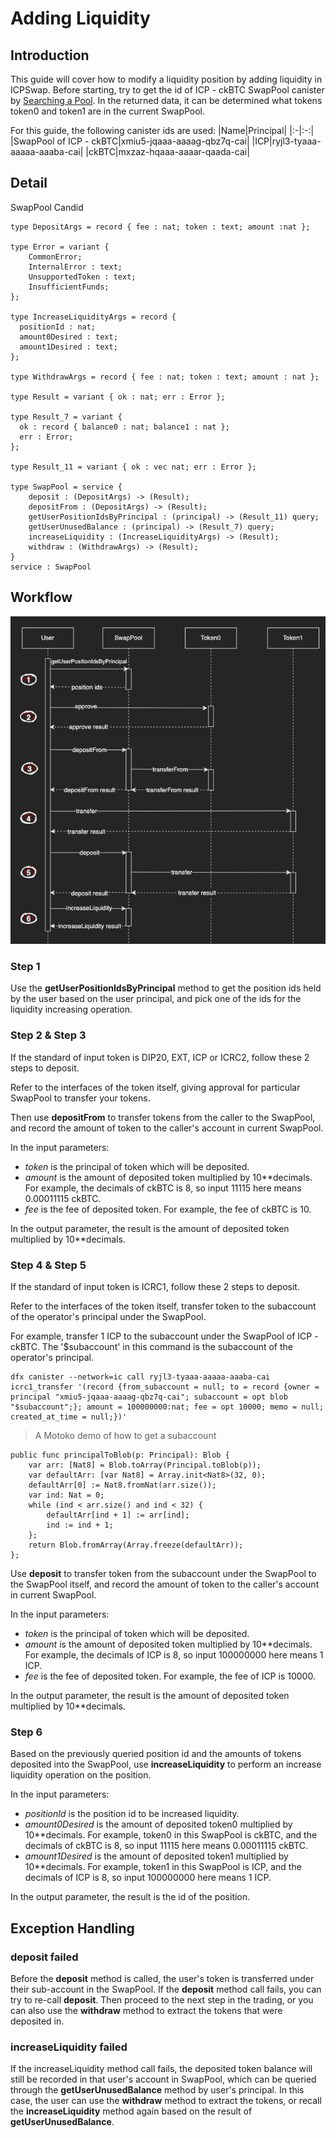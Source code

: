 # Adding Liquidity

## Introduction

This guide will cover how to modify a liquidity position by adding liquidity in ICPSwap. Before starting, try to get the id of ICP - ckBTC SwapPool canister by [Searching a Pool](../../01.SwapFactory/01.Searching_a_Pool.md). In the returned data, it can be determined what tokens token0 and token1 are in the current SwapPool.

For this guide, the following canister ids are used:
|Name|Principal|
|:-|:-:|
|SwapPool of ICP - ckBTC|xmiu5-jqaaa-aaaag-qbz7q-cai|
|ICP|ryjl3-tyaaa-aaaaa-aaaba-cai|
|ckBTC|mxzaz-hqaaa-aaaar-qaada-cai|

## Detail

SwapPool Candid

```
type DepositArgs = record { fee : nat; token : text; amount :nat };

type Error = variant {
    CommonError;
    InternalError : text;
    UnsupportedToken : text;
    InsufficientFunds;
};   

type IncreaseLiquidityArgs = record {
  positionId : nat;
  amount0Desired : text;
  amount1Desired : text;
};

type WithdrawArgs = record { fee : nat; token : text; amount : nat };

type Result = variant { ok : nat; err : Error };

type Result_7 = variant {
  ok : record { balance0 : nat; balance1 : nat };
  err : Error;
};

type Result_11 = variant { ok : vec nat; err : Error };

type SwapPool = service {
    deposit : (DepositArgs) -> (Result);
    depositFrom : (DepositArgs) -> (Result);
    getUserPositionIdsByPrincipal : (principal) -> (Result_11) query;
    getUserUnusedBalance : (principal) -> (Result_7) query;
    increaseLiquidity : (IncreaseLiquidityArgs) -> (Result);
    withdraw : (WithdrawArgs) -> (Result);
}
service : SwapPool
```

## Workflow

![Increase Liquidity](../../_img/increase_liquidity.png)

### Step 1

Use the **getUserPositionIdsByPrincipal** method to get the position ids held by the user based on the user principal, and pick one of the ids for the liquidity increasing operation.

### Step 2 & Step 3

If the standard of input token is DIP20, EXT, ICP or ICRC2, follow these 2 steps to deposit.

Refer to the interfaces of the token itself, giving approval for particular SwapPool to transfer your tokens.

Then use **depositFrom** to transfer tokens from the caller to the SwapPool, and record the amount of token to the caller's account in current SwapPool.

In the input parameters:
+ *token* is the principal of token which will be deposited.
+ *amount* is the amount of deposited token multiplied by 10**decimals. For example, the decimals of ckBTC is 8, so input 11115 here means 0.00011115 ckBTC.
+ *fee* is the fee of deposited token. For example, the fee of ckBTC is 10.

In the output parameter, the result is the amount of deposited token multiplied by 10**decimals.

### Step 4 & Step 5

If the standard of input token is ICRC1, follow these 2 steps to deposit.

Refer to the interfaces of the token itself, transfer token to the subaccount of the operator's principal under the SwapPool.

For example, transfer 1 ICP to the subaccount under the SwapPool of ICP - ckBTC. The '$subaccount' in this command is the subaccount of the operator's principal.

```
dfx canister --network=ic call ryjl3-tyaaa-aaaaa-aaaba-cai icrc1_transfer '(record {from_subaccount = null; to = record {owner = principal "xmiu5-jqaaa-aaaag-qbz7q-cai"; subaccount = opt blob "$subaccount";}; amount = 100000000:nat; fee = opt 10000; memo = null; created_at_time = null;})'
```

> A Motoko demo of how to get a subaccount
```
public func principalToBlob(p: Principal): Blob {
    var arr: [Nat8] = Blob.toArray(Principal.toBlob(p));
    var defaultArr: [var Nat8] = Array.init<Nat8>(32, 0);
    defaultArr[0] := Nat8.fromNat(arr.size());
    var ind: Nat = 0;
    while (ind < arr.size() and ind < 32) {
        defaultArr[ind + 1] := arr[ind];
        ind := ind + 1;
    };
    return Blob.fromArray(Array.freeze(defaultArr));
};
```

Use **deposit** to transfer token from the subaccount under the SwapPool to the SwapPool itself, and record the amount of token to the caller's account in current SwapPool.

In the input parameters:
+ *token* is the principal of token which will be deposited.
+ *amount* is the amount of deposited token multiplied by 10**decimals. For example, the decimals of ICP is 8, so input 100000000 here means 1 ICP.
+ *fee* is the fee of deposited token. For example, the fee of ICP is 10000.

In the output parameter, the result is the amount of deposited token multiplied by 10**decimals.

### Step 6

Based on the previously queried position id and the amounts of tokens deposited into the SwapPool, use **increaseLiquidity** to perform an increase liquidity operation on the position.

In the input parameters:
+ *positionId* is the position id to be increased liquidity.
+ *amount0Desired* is the amount of deposited token0 multiplied by 10**decimals. For example, token0 in this SwapPool is ckBTC, and the decimals of ckBTC is 8, so input 11115 here means 0.00011115 ckBTC.
+ *amount1Desired* is the amount of deposited token1 multiplied by 10**decimals. For example, token1 in this SwapPool is ICP, and the decimals of ICP is 8, so input 100000000 here means 1 ICP.

In the output parameter, the result is the id of the position.

## Exception Handling

### deposit failed

Before the **deposit** method is called, the user's token is transferred under their sub-account in the SwapPool. If the **deposit** method call fails, you can try to re-call **deposit**. Then proceed to the next step in the trading, or you can also use the **withdraw** method to extract the tokens that were deposited in.

### increaseLiquidity failed

If the increaseLiquidity method call fails, the deposited token balance will still be recorded in that user's account in SwapPool, which can be queried through the **getUserUnusedBalance** method by user's principal. In this case, the user can use the **withdraw** method to extract the tokens, or recall the **increaseLiquidity** method again based on the result of **getUserUnusedBalance**.